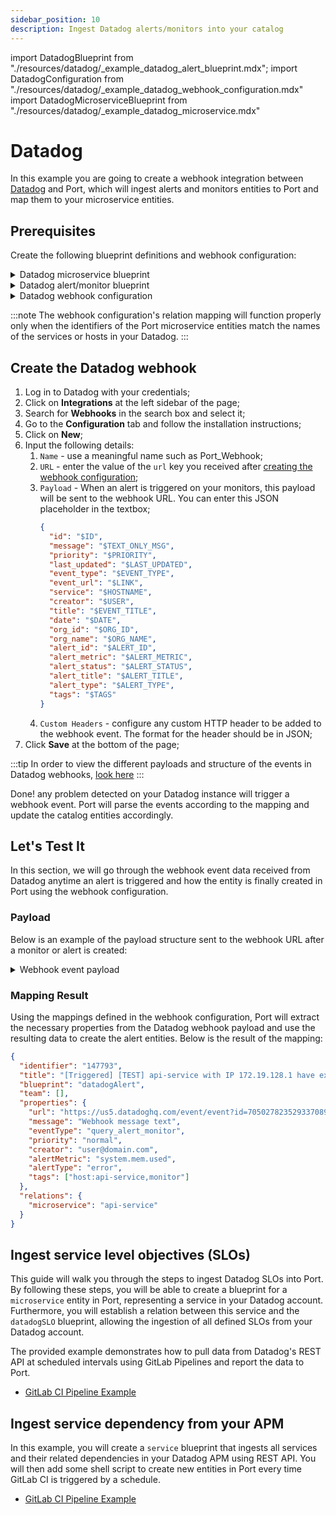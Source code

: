 ```yaml
---
sidebar_position: 10
description: Ingest Datadog alerts/monitors into your catalog
---
```


import DatadogBlueprint from "./resources/datadog/\_example_datadog_alert_blueprint.mdx";
import DatadogConfiguration from "./resources/datadog/\_example_datadog_webhook_configuration.mdx"
import DatadogMicroserviceBlueprint from "./resources/datadog/\_example_datadog_microservice.mdx"

# Datadog

In this example you are going to create a webhook integration between [Datadog](https://www.datadoghq.com/) and Port, which will ingest alerts and monitors entities to Port and map them to your microservice entities.

## Prerequisites

Create the following blueprint definitions and webhook configuration:

<details>
<summary>Datadog microservice blueprint</summary>
<DatadogMicroserviceBlueprint/>
</details>

<details>
<summary>Datadog alert/monitor blueprint</summary>
<DatadogBlueprint/>
</details>

<details>
<summary>Datadog webhook configuration</summary>
<DatadogConfiguration/>
</details>

:::note
The webhook configuration's relation mapping will function properly only when the identifiers of the Port microservice entities match the names of the services or hosts in your Datadog.
:::

## Create the Datadog webhook

1. Log in to Datadog with your credentials;
2. Click on **Integrations** at the left sidebar of the page;
3. Search for **Webhooks** in the search box and select it;
4. Go to the **Configuration** tab and follow the installation instructions;
5. Click on **New**;
6. Input the following details:
   1. `Name` - use a meaningful name such as Port_Webhook;
   2. `URL` - enter the value of the `url` key you received after [creating the webhook configuration](../webhook.md#configuring-webhook-endpoints);
   3. `Payload` - When an alert is triggered on your monitors, this payload will be sent to the webhook URL. You can enter this JSON placeholder in the textbox;
      ```json showLineNumbers
      {
        "id": "$ID",
        "message": "$TEXT_ONLY_MSG",
        "priority": "$PRIORITY",
        "last_updated": "$LAST_UPDATED",
        "event_type": "$EVENT_TYPE",
        "event_url": "$LINK",
        "service": "$HOSTNAME",
        "creator": "$USER",
        "title": "$EVENT_TITLE",
        "date": "$DATE",
        "org_id": "$ORG_ID",
        "org_name": "$ORG_NAME",
        "alert_id": "$ALERT_ID",
        "alert_metric": "$ALERT_METRIC",
        "alert_status": "$ALERT_STATUS",
        "alert_title": "$ALERT_TITLE",
        "alert_type": "$ALERT_TYPE",
        "tags": "$TAGS"
      }
      ```
   4. `Custom Headers` - configure any custom HTTP header to be added to the webhook event. The format for the header should be in JSON;
7. Click **Save** at the bottom of the page;

:::tip
In order to view the different payloads and structure of the events in Datadog webhooks, [look here](https://docs.datadoghq.com/integrations/webhooks/#variables)
:::

Done! any problem detected on your Datadog instance will trigger a webhook event. Port will parse the events according to the mapping and update the catalog entities accordingly.

## Let's Test It

In this section, we will go through the webhook event data received from Datadog anytime an alert is triggered and how the entity is finally created in Port using the webhook configuration.

### Payload

Below is an example of the payload structure sent to the webhook URL after a monitor or alert is created:

<details>
<summary> Webhook event payload</summary>

```json showLineNumbers
{
  "id": "7050278235293370890",
  "message": "Webhook message text",
  "priority": "normal",
  "last_updated": "1684492195000",
  "event_type": "query_alert_monitor",
  "event_url": "https://us5.datadoghq.com/event/event?id=7050278235293370890",
  "service": "api-service",
  "creator": "user@domain.com",
  "title": "[Triggered] [TEST] Service with IP 172.19.128.1 have exceeded memory limit",
  "date": "1684492195000",
  "org_id": "1300048894",
  "org_name": "Port",
  "alert_id": "147793",
  "alert_metric": "system.mem.used",
  "alert_status": "system.mem.used over host:api-service was > 7516192768.0 on average during the last 5m.",
  "alert_title": "[TEST] api-service with IP 172.19.128.1 have exceeded memory limit",
  "alert_type": "error",
  "tags": "host:api-service,monitor"
}
```

</details>

### Mapping Result

Using the mappings defined in the webhook configuration, Port will extract the necessary properties from the Datadog webhook payload and use the resulting data to create the alert entities. Below is the result of the mapping:

```json showLineNumbers
{
  "identifier": "147793",
  "title": "[Triggered] [TEST] api-service with IP 172.19.128.1 have exceeded memory limit",
  "blueprint": "datadogAlert",
  "team": [],
  "properties": {
    "url": "https://us5.datadoghq.com/event/event?id=7050278235293370890",
    "message": "Webhook message text",
    "eventType": "query_alert_monitor",
    "priority": "normal",
    "creator": "user@domain.com",
    "alertMetric": "system.mem.used",
    "alertType": "error",
    "tags": ["host:api-service,monitor"]
  },
  "relations": {
    "microservice": "api-service"
  }
}
```

## Ingest service level objectives (SLOs)

This guide will walk you through the steps to ingest Datadog SLOs into Port. By following these steps, you will be able to create a blueprint for a `microservice` entity in Port, representing a service in your Datadog account. Furthermore, you will establish a relation between this service and the `datadogSLO` blueprint, allowing the ingestion of all defined SLOs from your Datadog account.

The provided example demonstrates how to pull data from Datadog's REST API at scheduled intervals using GitLab Pipelines and report the data to Port.

- [GitLab CI Pipeline Example](https://github.com/port-labs/datadog-slo-example)

## Ingest service dependency from your APM

In this example, you will create a `service` blueprint that ingests all services and their related dependencies in your Datadog APM using REST API. You will then add some shell script to create new entities in Port every time GitLab CI is triggered by a schedule.

- [GitLab CI Pipeline Example](https://github.com/port-labs/datadog-service-dependency-example)
